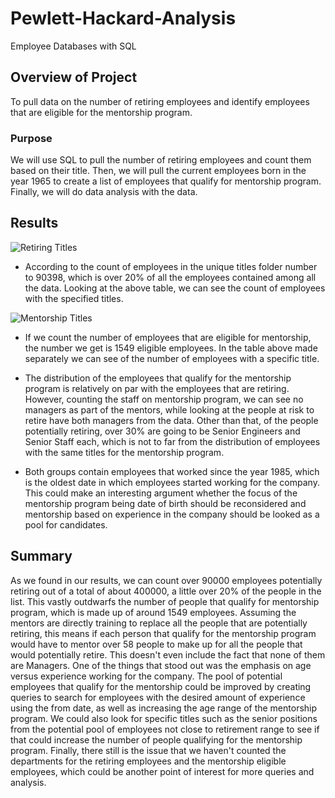 # Pewlett-Hackard-Analysis
Employee Databases with SQL

## Overview of Project

To pull data on the number of retiring employees and identify employees that are eligible for the mentorship program.

### Purpose

We will use SQL to pull the number of retiring employees and count them based on their title. Then, we will pull the current employees born in the year 1965 to create a list of employees that qualify for mentorship program. Finally, we will do data analysis with the data.

## Results

![Retiring Titles](githubcomDavidFGitH)
- According to the count of employees in the unique titles folder number to 90398, which is over 20% of all the employees contained among all the data. Looking at the above table, we can see the count of employees with the specified titles.

![Mentorship Titles](githubcomDavidFGitH)
- If we count the number of employees that are eligible for mentorship, the number we get is 1549 eligible employees. In the table above made separately we can see of the number of employees with a specific title.

- The distribution of the employees that qualify for the mentorship program is relatively on par with the employees that are retiring. However, counting the staff on mentorship program, we can see no managers as part of the mentors, while looking at the people at risk to retire have both managers from the data. Other than that, of the people potentially retiring, over 30% are going to be Senior Engineers and Senior Staff each, which is not to far from the distribution of employees with the same titles for the mentorship program.

- Both groups contain employees that worked since the year 1985, which is the oldest date in which employees started working for the company. This could make an interesting argument whether the focus of the mentorship program being date of birth should be reconsidered and mentorship based on experience in the company should be looked as a pool for candidates.

## Summary

As we found in our results, we can count over 90000 employees potentially retiring out of a total of about 400000, a little over 20% of the people in the list. This vastly outdwarfs the number of people that qualify for mentorship program, which is made up of around 1549 employees. Assuming the mentors are directly training to replace all the people that are potentially retiring, this means if each person that qualify for the mentorship program would have to mentor over 58 people to make up for all the people that would potentially retire. This doesn't even include the fact that none of them are Managers. One of the things that stood out was the emphasis on age versus experience working for the company. The pool of potential employees that qualify for the mentorship could be improved by creating queries to search for employees with the desired amount of experience using the from date, as well as increasing the age range of the mentorship program. We could also look for specific titles such as the senior positions from the potential pool of employees not close to retirement range to see if that could increase the number of people qualifying for the mentorship program. Finally, there still is the issue that we haven't counted the departments for the retiring employees and the mentorship eligible employees, which could be another point of interest for more queries and analysis.